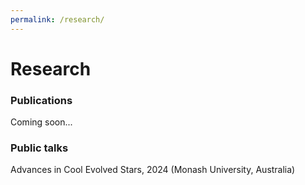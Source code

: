 ```yaml
---
permalink: /research/
---
```

# Research

### Publications

Coming soon...

### Public talks

Advances in Cool Evolved Stars, 2024 (Monash University, Australia)

